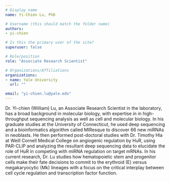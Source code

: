 ```yaml
---
# Display name
name: Yi-Chien Lu, PhD

# Username (this should match the folder name)
authors:
- yi-chien

# Is this the primary user of the site?
superuser: false

# Role/position
role: "Associate Research Scientist"

# Organizations/Affiliations
organizations:
- name: Yale University
  url: ""

email: "yi-chien.lu@yale.edu"
---
```


Dr. Yi-chien (William) Lu, an Associate Research Scientist in the laboratory, has a broad background in molecular biology, with expertise in in high-throughput sequencing analysis as well as cell and molecular biology. In his graduate studies at the University of Connecticut, he used deep sequencing and a bioinformatics algorithm called MIResque to discover 66 new miRNAs in neoblasts. He then performed post-doctoral studies with Dr. Timothy Hla at Weill Cornell Medical College on angiogenic regulation by HuR, using PAR-CLIP and analyzing the resultant deep sequencing data to elucidate the role of HuR in competing with miRNA regulation on target mRNAs. In his current research, Dr. Lu studies how hematopoietic stem and progenitor cells make their fate decisions to commit to the erythroid (E) versus megakaryocytic (Mk) lineages with a focus on the critical interplay between cell cycle regulation and transcription factor function.
